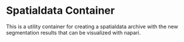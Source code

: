# Spatialdata Container

This is a utility container for creating a spatialdata archive with the new segmentation results that
can be visualized with napari.

